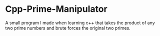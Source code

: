 # Cpp-Prime-Manipulator
A small program I made when learning c++ that takes the product of any two prime numbers and brute forces the original two primes.
